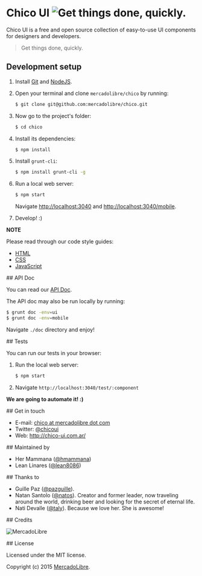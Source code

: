 # Chico UI  ![Get things done, quickly.](http://isitmaintained.com/badge/resolution/mercadolibre/chico.svg "Get things done, quickly.")

Chico UI is a free and open source collection of easy-to-use UI components for
designers and developers.

> Get things done, quickly.

## Development setup

1. Install [Git](http://git-scm.com/) and [NodeJS](http://nodejs.org/).
2. Open your terminal and clone `mercadolibre/chico` by running:

    ```sh
    $ git clone git@github.com:mercadolibre/chico.git
    ```

3. Now go to the project's folder:

    ```sh
    $ cd chico
    ```

4. Install its dependencies:

    ```sh
    $ npm install
    ```

5. Install `grunt-cli`:

    ```sh
    $ npm install grunt-cli -g
    ```

6. Run a local web server:

    ```sh
    $ npm start
    ```

    Navigate [http://localhost:3040](http://localhost:3040/) and
    [http://localhost:3040/mobile](http://localhost:3040/mobile).

7. Develop! :)

**NOTE**

Please read through our code style guides:
- [HTML](https://github.com/mercadolibre/html-style-guide)
- [CSS](https://github.com/mercadolibre/css-style-guide)
- [JavaScript](https://github.com/mercadolibre/javascript-style-guide)

## API Doc

You can read our [API Doc](http://chico.mercadolibre.com/).

The API doc may also be run locally by running:

```sh
$ grunt doc -env=ui
$ grunt doc -env=mobile
```

Navigate `./doc` directory and enjoy!

## Tests

You can run our tests in your browser:

1. Run the local web server:

    ```sh
    $ npm start
    ```

2. Navigate `http://localhost:3040/test/:component`

**We are going to automate it! :)**

## Get in touch

- E-mail: [chico at mercadolibre dot com](mailto:chico@mercadolibre.com)
- Twitter: [@chicoui](https://twitter.com/chicoui)
- Web: http://chico-ui.com.ar/

## Maintained by

- Her Mammana ([@hmammana](https://twitter.com/hmammana))
- Lean Linares ([@lean8086](https://twitter.com/lean8086))

## Thanks to

- Guille Paz ([@pazguille](https://twitter.com/pazguille)).
- Natan Santolo ([@natos](https://twitter.com/natos)). Creator and former leader, now traveling around the world, drinking beer and looking for the secret of eternal life.
- Nati Devalle ([@taly](https://twitter.com/taly)). Because we love her. She is awesome!

## Credits

![MercadoLibre](http://static.mlstatic.com/org-img/chico/img/logo-mercadolibre-new.png)

## License

Licensed under the MIT license.

Copyright (c) 2015 [MercadoLibre](http://github.com/mercadolibre).
